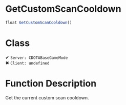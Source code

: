 # GetCustomScanCooldown
```js	
float GetCustomScanCooldown()
```
# Class
✔ `Server: CDOTABaseGameMode`  
✖ `Client: undefined`  

# Function Description
Get the current custom scan cooldown.
